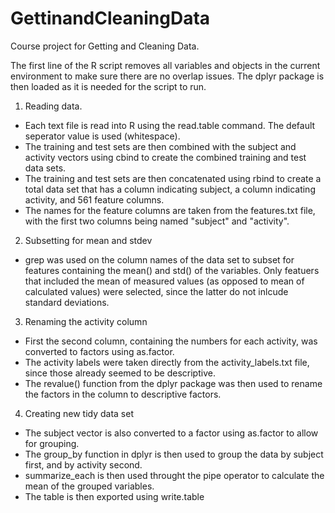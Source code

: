 # GettinandCleaningData
Course project for Getting and Cleaning Data.

The first line of the R script removes all variables and objects in the current environment to make sure there are no overlap issues. The dplyr package is then loaded as it is needed for the script to run.

1. Reading data.
 * Each text file is read into R using the read.table command. The default seperator value is used (whitespace).
 * The training and test sets are then combined with the subject and activity vectors using cbind to create the combined training and test data sets.
 * The training and test sets are then concatenated using rbind to create a total data set that has a column indicating subject, a column indicating activity, and 561 feature columns.
 * The names for the feature columns are taken from the features.txt file, with the first two columns being named "subject" and "activity".

2. Subsetting for mean and stdev
 * grep was used on the column names of the data set to subset for features containing the mean() and std() of the variables. Only featuers that included the mean of measured values (as opposed to mean of calculated values) were selected, since the latter do not inlcude standard deviations.

3. Renaming the activity column
 * First the second column, containing the numbers for each activity, was converted to factors using as.factor.
 * The activity labels were taken directly from the activity_labels.txt file, since those already seemed to be descriptive.
 * The revalue() function from the dplyr package was then used to rename the factors in the column to descriptive factors.

4. Creating new tidy data set
 * The subject vector is also converted to a factor using as.factor to allow for grouping.
 * The group_by function in dplyr is then used to group the data by subject first, and by activity second.
 * summarize_each is then used throught the pipe operator to calculate the mean of the grouped variables.
 * The table is then exported using write.table
 
